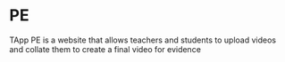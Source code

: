 # PE
TApp PE is a website that allows teachers and students to upload videos and collate them to create a final video for evidence
